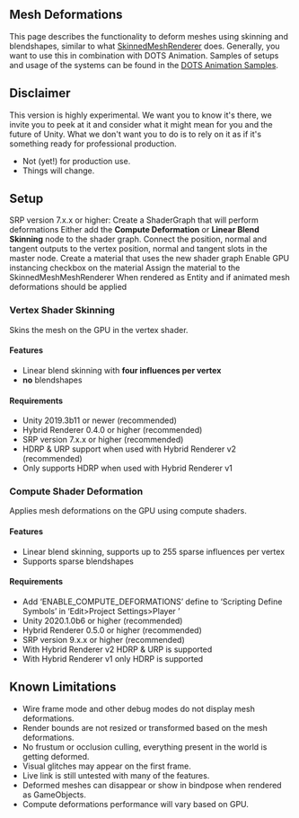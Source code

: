 ## Mesh Deformations
This page describes the functionality to deform meshes using skinning and blendshapes, similar to what [SkinnedMeshRenderer](https://docs.unity3d.com/Manual/class-SkinnedMeshRenderer.html) does. Generally, you want to use this in combination with DOTS Animation. Samples of setups and usage of the systems can be found in the  [DOTS Animation Samples](https://github.com/Unity-Technologies/Unity.Animation/blob/master/UnityAnimationHDRPExamples/README.md). 


## Disclaimer
This version is highly experimental. We want you to know it's there, we invite you to peek at it and consider what it might mean for you and the future of Unity. What we don't want you to do is to rely on it as if it's something ready for professional production.
- Not (yet!) for production use.
- Things will change.

## Setup
 SRP version 7.x.x or higher:
Create a ShaderGraph that will perform deformations
Either add the **Compute Deformation** or **Linear Blend Skinning** node to the shader graph.
Connect the position, normal and tangent outputs to the vertex position, normal and tangent slots in the master node. 
Create a material that uses the new shader graph
Enable GPU instancing checkbox on the material
Assign the material to the SkinnedMeshMeshRenderer
When rendered as Entity and if animated mesh deformations should be applied



### Vertex Shader Skinning
Skins the mesh on the GPU in the vertex shader. 
#### Features
- Linear blend skinning with **four influences per vertex**
- **no** blendshapes
#### Requirements
- Unity 2019.3b11 or newer (recommended)
- Hybrid Renderer 0.4.0 or higher (recommended)
- SRP version 7.x.x or higher (recommended)
- HDRP & URP support when used with Hybrid Renderer v2 (recommended)
- Only supports HDRP when used with Hybrid Renderer v1


### Compute Shader Deformation
Applies mesh deformations on the GPU using compute shaders. 
#### Features
- Linear blend skinning, supports up to 255 sparse influences per vertex 
- Supports sparse blendshapes
#### Requirements
- Add ‘ENABLE_COMPUTE_DEFORMATIONS’ define to ‘Scripting Define Symbols’ in ‘Edit>Project Settings>Player ’
- Unity 2020.1.0b6 or higher (recommended)
- Hybrid Renderer 0.5.0 or higher (recommended)
- SRP version 9.x.x or higher (recommended)
- With Hybrid Renderer v2 HDRP & URP is supported
- With Hybrid Renderer v1 only HDRP is supported

## Known Limitations
- Wire frame mode and other debug modes do not display mesh deformations.
- Render bounds are not resized or transformed based on the mesh deformations.
- No frustum or occlusion culling, everything present in the world is getting deformed.
- Visual glitches may appear on the first frame.
- Live link is still untested with many of the features.
- Deformed meshes can disappear or show in bindpose when rendered as GameObjects.
- Compute deformations performance will vary based on GPU.
